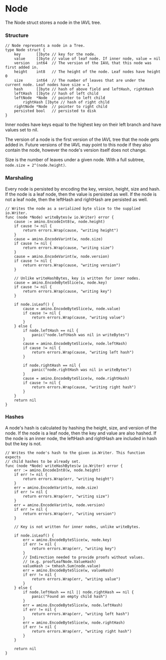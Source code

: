 # Node

The Node struct stores a node in the IAVL tree. 

### Structure

```golang
// Node represents a node in a Tree.
type Node struct {
	key       []byte // key for the node.
	value     []byte // value of leaf node. If inner node, value = nil
	version   int64  // The version of the IAVL that this node was first added in.
	height    int8   // The height of the node. Leaf nodes have height 0
	size      int64  // The number of leaves that are under the current node. Leaf nodes have size = 1
	hash      []byte // hash of above field and leftHash, rightHash
	leftHash  []byte // hash of left child
	leftNode  *Node  // pointer to left child
        rightHash []byte // hash of right child
	rightNode *Node  // pointer to right child
	persisted bool   // persisted to disk
}
```

Inner nodes have keys equal to the highest key on their left branch and have values set to nil.

The version of a node is the first version of the IAVL tree that the node gets added in. Future versions of the IAVL may point to this node if they also contain the node, however the node's version itself does not change.

Size is the number of leaves under a given node. With a full subtree, `node.size = 2^(node.height)`.

### Marshaling 

Every node is persisted by encoding the key, version, height, size and hash. If the node is a leaf node, then the value is persisted as well. If the node is not a leaf node, then the leftHash and rightHash are persisted as well.

```golang
// Writes the node as a serialized byte slice to the supplied io.Writer.
func (node *Node) writeBytes(w io.Writer) error {
	cause := amino.EncodeInt8(w, node.height)
	if cause != nil {
		return errors.Wrap(cause, "writing height")
	}
	cause = amino.EncodeVarint(w, node.size)
	if cause != nil {
		return errors.Wrap(cause, "writing size")
	}
	cause = amino.EncodeVarint(w, node.version)
	if cause != nil {
		return errors.Wrap(cause, "writing version")
	}

	// Unlike writeHashBytes, key is written for inner nodes.
	cause = amino.EncodeByteSlice(w, node.key)
	if cause != nil {
		return errors.Wrap(cause, "writing key")
	}

	if node.isLeaf() {
		cause = amino.EncodeByteSlice(w, node.value)
		if cause != nil {
			return errors.Wrap(cause, "writing value")
		}
	} else {
		if node.leftHash == nil {
			panic("node.leftHash was nil in writeBytes")
		}
		cause = amino.EncodeByteSlice(w, node.leftHash)
		if cause != nil {
			return errors.Wrap(cause, "writing left hash")
		}

		if node.rightHash == nil {
			panic("node.rightHash was nil in writeBytes")
		}
		cause = amino.EncodeByteSlice(w, node.rightHash)
		if cause != nil {
			return errors.Wrap(cause, "writing right hash")
		}
	}
	return nil
}
```

### Hashes

A node's hash is calculated by hashing the height, size, and version of the node. If the node is a leaf node, then the key and value are also hashed. If the node is an inner node, the leftHash and rightHash are included in hash but the key is not.

```golang
// Writes the node's hash to the given io.Writer. This function expects
// child hashes to be already set.
func (node *Node) writeHashBytes(w io.Writer) error {
	err := amino.EncodeInt8(w, node.height)
	if err != nil {
		return errors.Wrap(err, "writing height")
	}
	err = amino.EncodeVarint(w, node.size)
	if err != nil {
		return errors.Wrap(err, "writing size")
	}
	err = amino.EncodeVarint(w, node.version)
	if err != nil {
		return errors.Wrap(err, "writing version")
	}

	// Key is not written for inner nodes, unlike writeBytes.

	if node.isLeaf() {
		err = amino.EncodeByteSlice(w, node.key)
		if err != nil {
			return errors.Wrap(err, "writing key")
		}
		// Indirection needed to provide proofs without values.
		// (e.g. proofLeafNode.ValueHash)
		valueHash := tmhash.Sum(node.value)
		err = amino.EncodeByteSlice(w, valueHash)
		if err != nil {
			return errors.Wrap(err, "writing value")
		}
	} else {
		if node.leftHash == nil || node.rightHash == nil {
			panic("Found an empty child hash")
		}
		err = amino.EncodeByteSlice(w, node.leftHash)
		if err != nil {
			return errors.Wrap(err, "writing left hash")
		}
		err = amino.EncodeByteSlice(w, node.rightHash)
		if err != nil {
			return errors.Wrap(err, "writing right hash")
		}
	}

	return nil
}
```
